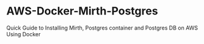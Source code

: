 # AWS-Docker-Mirth-Postgres
Quick Guide to Installing Mirth, Postgres container and Postgres DB on AWS Using Docker
